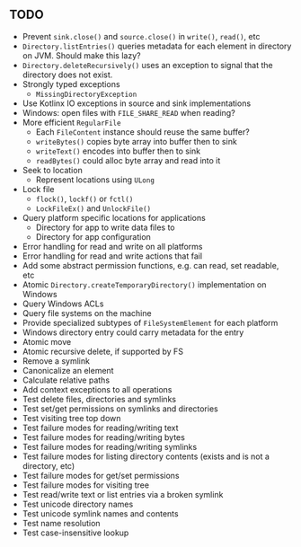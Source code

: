 
## TODO

- Prevent `sink.close()` and `source.close()` in `write()`, `read()`, etc
- `Directory.listEntries()` queries metadata for each element in directory on JVM. Should make this lazy?
- `Directory.deleteRecursively()` uses an exception to signal that the directory does not exist.
- Strongly typed exceptions
  - `MissingDirectoryException`
- Use Kotlinx IO exceptions in source and sink implementations
- Windows: open files with `FILE_SHARE_READ` when reading?
- More efficient `RegularFile`
  - Each `FileContent` instance should reuse the same buffer?
  - `writeBytes()` copies byte array into buffer then to sink 
  - `writeText()` encodes into buffer then to sink
  - `readBytes()` could alloc byte array and read into it
- Seek to location
  - Represent locations using `ULong` 
- Lock file
  - `flock()`, `lockf()` or `fctl()`
  - `LockFileEx()` and `UnlockFile()`
- Query platform specific locations for applications
  - Directory for app to write data files to
  - Directory for app configuration
- Error handling for read and write on all platforms
- Error handling for read and write actions that fail
- Add some abstract permission functions, e.g. can read, set readable, etc
- Atomic `Directory.createTemporaryDirectory()` implementation on Windows
- Query Windows ACLs
- Query file systems on the machine
- Provide specialized subtypes of `FileSystemElement` for each platform
- Windows directory entry could carry metadata for the entry
- Atomic move
- Atomic recursive delete, if supported by FS
- Remove a symlink
- Canonicalize an element
- Calculate relative paths
- Add context exceptions to all operations
- Test delete files, directories and symlinks
- Test set/get permissions on symlinks and directories
- Test visiting tree top down
- Test failure modes for reading/writing text
- Test failure modes for reading/writing bytes
- Test failure modes for reading/writing symlinks
- Test failure modes for listing directory contents (exists and is not a directory, etc)
- Test failure modes for get/set permissions
- Test failure modes for visiting tree
- Test read/write text or list entries via a broken symlink
- Test unicode directory names
- Test unicode symlink names and contents
- Test name resolution
- Test case-insensitive lookup
